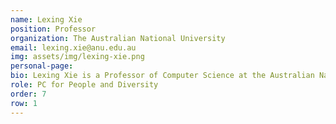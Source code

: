 ```yaml
---
name: Lexing Xie
position: Professor 
organization: The Australian National University
email: lexing.xie@anu.edu.au 
img: assets/img/lexing-xie.png
personal-page: 
bio: Lexing Xie is a Professor of Computer Science at the Australian National University (ANU), where she leads the Computational Media Lab and directs the Integrated AI Network. Her research covers machine learning, computational social science, and computational economics, focusing on online optimization, neural networks, and applied problems like distributed online markets and decision-making. She is a recipient of the 2023 ARC Future Fellowship and the 2018 Chris Wallace Award for Outstanding Research, with her work earning seven best paper awards at ACM and IEEE conferences. Lexing served as the inaugural Editor-in-Chief of the AAAI ICWSM and was Program Co-Chair of ACM Multimedia 2024.
role: PC for People and Diversity
order: 7
row: 1
---
```

